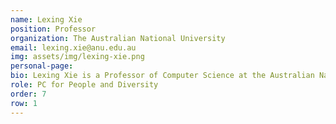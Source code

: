 ```yaml
---
name: Lexing Xie
position: Professor 
organization: The Australian National University
email: lexing.xie@anu.edu.au 
img: assets/img/lexing-xie.png
personal-page: 
bio: Lexing Xie is a Professor of Computer Science at the Australian National University (ANU), where she leads the Computational Media Lab and directs the Integrated AI Network. Her research covers machine learning, computational social science, and computational economics, focusing on online optimization, neural networks, and applied problems like distributed online markets and decision-making. She is a recipient of the 2023 ARC Future Fellowship and the 2018 Chris Wallace Award for Outstanding Research, with her work earning seven best paper awards at ACM and IEEE conferences. Lexing served as the inaugural Editor-in-Chief of the AAAI ICWSM and was Program Co-Chair of ACM Multimedia 2024.
role: PC for People and Diversity
order: 7
row: 1
---
```

